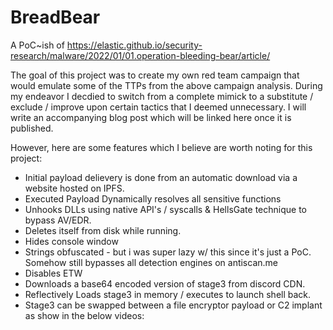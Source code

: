 # BreadBear
A PoC~ish of https://elastic.github.io/security-research/malware/2022/01/01.operation-bleeding-bear/article/

The goal of this project was to create my own red team campaign that would emulate some of the TTPs from the above campaign analysis.
During my endeavor I decdied to switch from a complete mimick to a substitute / exclude / improve upon certain tactics that I deemed unnecessary.
I will write an accompanying blog post which will be linked here once it is published.

However, here are some features which I believe are worth noting for this project:
- Initial payload delievery is done from an automatic download via a website hosted on IPFS.
- Executed Payload Dynamically resolves all sensitive functions
- Unhooks DLLs using native API's / syscalls & HellsGate technique to bypass AV/EDR.
- Deletes itself from disk while running.
- Hides console window
- Strings obfuscated - but i was super lazy w/ this since it's just a PoC. Somehow still bypasses all detection engines on antiscan.me
- Disables ETW
- Downloads a base64 encoded version of stage3 from discord CDN.
- Reflectively Loads stage3 in memory / executes to launch shell back.
- Stage3 can be swapped between a file encryptor payload or C2 implant as show in the below videos:

